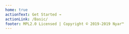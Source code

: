 ```yaml
---
home: true
actionText: Get Started →
actionLink: /Basic/
footer: MPL2.0 Licensed | Copyright © 2019-2019 Nyar™
---
```

